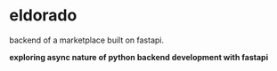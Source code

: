 # eldorado
backend of a marketplace built on fastapi.

**exploring async nature of python backend development with fastapi**

